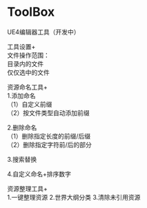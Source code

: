 # ToolBox
 UE4编辑器工具（开发中）  

工具设置+  
文件操作范围：  
 目录内的文件  
 仅仅选中的文件  

资源命名工具+  
1.添加命名  
（1）自定义前缀  
（2）按文件类型自动添加前缀  

2.删除命名  
（1）删除指定长度的前缀/后缀  
（2）删除指定字符前/后的部分  

3.搜索替换  

4.自定义命名+排序数字  


资源整理工具+  
1.一键整理资源
2.世界大纲分类
3.清除未引用资源